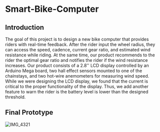 # Smart-Bike-Computer
## Introduction 
The goal of this project is to design a new bike computer that provides riders with real-time feedback. After
the rider input the wheel radius, they can access the speed, cadence, current gear ratio, and estimated wind
resistance while riding. At the same time, our product recommends to the rider the optimal gear ratio and
notifies the rider if the wind resistance increases. Our product consists of a 2.8'' LCD display controlled by
an Arduino Mega board, two hall effect sensors mounted to one of the chainstays, and two hot-wire
anemometers for measuring wind speed. While we were designing the LCD display, we found that the
current is critical to the proper functionality of the display. Thus, we add another feature to warn the rider
is the battery level is lower than the designed threshold. 

## Final Prototype
![IMG_4321](https://user-images.githubusercontent.com/72272232/149869546-5ba1884e-2791-4e65-85f4-f09de40868c2.JPG)
